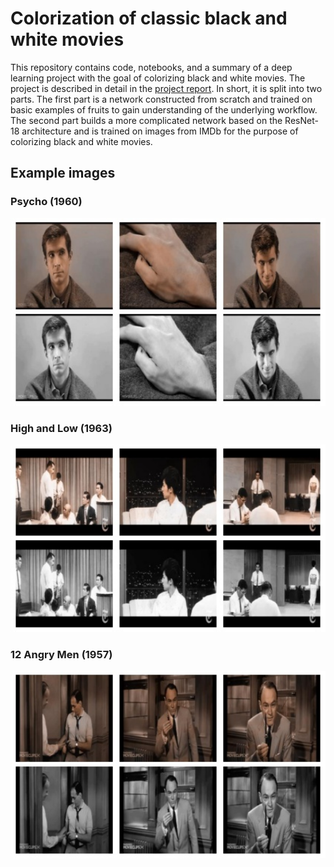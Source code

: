 # Colorization of classic black and white movies

This repository contains code, notebooks, and a summary of a deep learning project with the goal of colorizing black and white movies. The project is described in detail in the [project report](https://github.com/LjungPer/deep-learning-project/blob/main/colorization_of_classic_movies.pdf). In short, it is split into two parts. The first part is a network constructed from scratch and trained on basic examples of fruits to gain understanding of the underlying workflow. The second part builds a more complicated network based on the ResNet-18 architecture and is trained on images from IMDb for the purpose of colorizing black and white movies.

## Example images

### Psycho (1960)
<img src="https://github.com/LjungPer/deep-learning-project/blob/main/figures/psycho.jpg" data-canonical-src="https://github.com/LjungPer/deep-learning-project/blob/main/figures/psycho.jpg" width="600" height="300" />

### High and Low (1963)
<img src="https://github.com/LjungPer/deep-learning-project/blob/main/figures/high_and_low.jpg" data-canonical-src="https://github.com/LjungPer/deep-learning-project/blob/main/figures/high_and_low.jpg" width="600" height="300" />

### 12 Angry Men (1957)
<img src="https://github.com/LjungPer/deep-learning-project/blob/main/figures/12_angry_men.jpg" data-canonical-src="[https://github.com/LjungPer/deep-learning-project/blob/main/figures/12_angry_men.jpg" width="600" height="300" />
